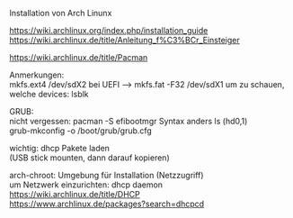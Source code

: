 Installation von Arch Linunx

https://wiki.archlinux.org/index.php/installation_guide  
https://wiki.archlinux.de/title/Anleitung_f%C3%BCr_Einsteiger

https://wiki.archlinux.de/title/Pacman

Anmerkungen:  
mkfs.ext4 /dev/sdX2
bei UEFI --> mkfs.fat -F32 /dev/sdX1
um zu schauen, welche devices: lsblk   

GRUB:  
nicht vergessen: pacman -S efibootmgr
Syntax anders ls (hd0,1)  
grub-mkconfig -o /boot/grub/grub.cfg  

wichtig: dhcp Pakete laden  
(USB stick mounten, dann darauf kopieren)  

arch-chroot: Umgebung für Installation (Netzzugriff)    
um Netzwerk einzurichten: dhcp daemon  
https://wiki.archlinux.de/title/DHCP  
https://www.archlinux.de/packages?search=dhcpcd  
